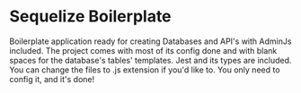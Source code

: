 # Sequelize Boilerplate

Boilerplate application ready for creating Databases and API's with AdminJs included. The project comes with most of its config done and with blank spaces for the database's tables' templates.
Jest and its types are included. You can change the files to .js extension if you'd like to.
You only need to config it, and it's done!